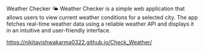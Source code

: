 Weather Checker 🌤️
Weather Checker is a simple web application that allows users to view current weather conditions for a selected city. The app fetches real-time weather data using a reliable weather API and displays it in an intuitive and user-friendly interface.

https://nikitavishwakarma0322.github.io/Check_Weather/
